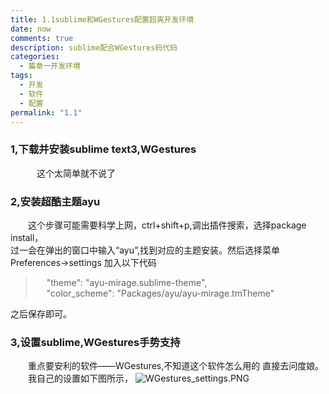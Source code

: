 ```yaml
---
title: 1.1sublime和WGestures配置超爽开发环境
date: now
comments: true
description: sublime配合WGestures码代码
categories:
  - 篇章一开发环境
tags:
  - 开发
  - 软件
  - 配置
permalink: "1.1"
---
```


### 1,下载并安装sublime text3,WGestures  

&emsp;&emsp;&emsp;这个太简单就不说了  

### 2,安装超酷主题ayu

&emsp;&emsp;这个步骤可能需要科学上网，ctrl+shift+p,调出插件搜索，选择package install，  
过一会在弹出的窗口中输入“ayu”,找到对应的主题安装。然后选择菜单Preferences->settings
加入以下代码  

> &nbsp;&emsp;"theme": "ayu-mirage.sublime-theme",  
&nbsp;&emsp;"color_scheme": "Packages/ayu/ayu-mirage.tmTheme"  

之后保存即可。  

### 3,设置sublime,WGestures手势支持

&emsp;&emsp;重点要安利的软件——WGestures,不知道这个软件怎么用的
直接去问度娘。
&emsp;&emsp;我自己的设置如下图所示，
![WGestures_settings.PNG](https://i.loli.net/2020/02/21/TUoDsvXgamfquEF.png)
